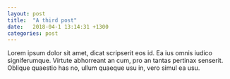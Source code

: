 ```yaml
---
layout: post
title:  "A third post"
date:   2018-04-1 13:14:31 +1300
categories: post
---
```

Lorem ipsum dolor sit amet, dicat scripserit eos id. Ea ius omnis iudico signiferumque. Virtute abhorreant an cum, pro an tantas pertinax senserit. Oblique quaestio has no, ullum quaeque usu in, vero simul ea usu.
